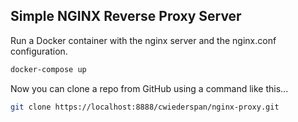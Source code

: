 ## Simple NGINX Reverse Proxy Server

Run a Docker container with the nginx server and the nginx.conf configuration.

```bash
docker-compose up
```

Now you can clone a repo from GitHub using a command like this...

```bash
git clone https://localhost:8888/cwiederspan/nginx-proxy.git
```
